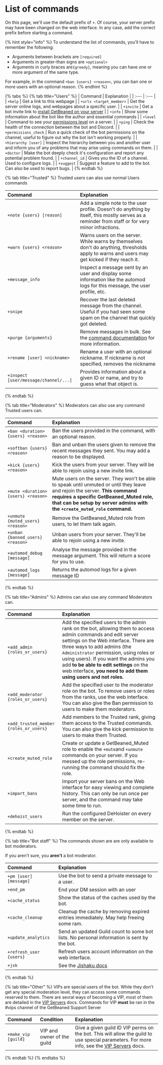 # List of commands

On this page, we'll use the default prefix of `+`. Of course, your server prefix may have been changed on the web interface. In any case, add the correct prefix before starting a command.

{% hint style="info" %}
To understand the list of commands, you'll have to remember the following:

* Arguments between brackets are `[required]`
* Arguments in greater-than signs are `<optional>`
* Arguments in curly braces are`{greedy}`, meaning you can have one or more argument of the same type.

For example, in the command `+ban {users} <reason>`, you can ban one or more users with an optional reason.
{% endhint %}

{% tabs %}
{% tab title="Users" %}
| Command | Explanation |
| :--- | :--- |
| `+help` | Get a link to this webpage |
| `+urls <target_member>` | Get the server online logs, and webpages about a specific user. |
| `+invite` | Get a bot invite link to [install GetBeaned on your server](../tutorials/tutorial-setting-up-your-server-for-the-first-time.md) |
| `+info` | Show some information about the bot like the author and essential commands |
| `+level` | Command to see your [permissions level](levels-and-permissions.md) on a server. |
| `+ping` | Check the health of the connection between the bot and Discord. |
| `+permissions_check` | Run a quick check of the bot permissions on the channel, useful to figure out why the bot isn't working properly. |
| `+hierarchy [user]` | Inspect the hierarchy between you and another user and inform you of any problems that may arise using commands on them. |
| `+doctor` | Make the bot deeply check it's configuration and report any potential problem found. |
| `+channel_id` | Gives you the ID of a channel. Used to configure logs. |
| `+suggest` | Suggest a feature to add to the bot. Can also be used to report bugs. |
{% endtab %}

{% tab title="Trusted" %}
Trusted users can also use normal Users commands

| Command | Explanation |
| :--- | :--- |
| `+note {users} [reason]` | Add a simple note to the user profile. Doesn't do anything by itself, this mostly serves as a reminder from staff or for very minor infractions. |
| `+warn {users} <reason>` | Warns users on the server. While warns by themselves don't do anything, thresholds apply to warns and users may get kicked if they reach it. |
| `+message_info` | Inspect a message sent by an user and display some information like the automod logs for this message, the user profile, etc. |
| `+snipe` | Recover the last deleted message from the channel. Useful if you had seen some spam on the channel that quickly got deleted. |
| `+purge {arguments}` | Remove messages in bulk. See the [command documentation](../tutorials/using-the-purge-command-to-remove-messages.md) for more information. |
| `+rename [user] <nickname>` | Rename a user with an optional nickname. If nickname is not specified, removes the nickname |
| `+inspect [user/message/channel/...]` | Provides information about a given ID or name, and try to guess what that object is. |
{% endtab %}

{% tab title="Moderators" %}
Moderators can also use any command Trusted users can.

| Command | Explanation |
| :--- | :--- |
| `+ban <duration>{users} <reason>` | Ban the users provided in the command, with an optional reason. |
| `+softban {users} <reason>` | Ban and unban the users given to remove the recent messages they sent. You may add a reason to be displayed. |
| `+kick {users} <reason>` | Kick the users from your server. They will be able to rejoin using a new invite link. |
| `+mute <duration>{users} <reason>` | Mute users on the server. They won't be able to speak until unmuted or until they leave and rejoin the server. **This command requires a specific GetBeaned\_Muted role, that can be setup by server admins with the `+create_muted_role` command.** |
| `+unmute {muted_users} <reason>` | Remove the GetBeaned\_Muted role from users, to let them talk again. |
| `+unban {banned_users} <reason>` | Unban users from your server. They'll be able to rejoin using a new invite. |
| `+automod_debug [message]` | Analyse the message provided in the message argument. This will return a score for you to use. |
| `+automod_logs [message]` | Returns the automod logs for a given message ID |
{% endtab %}

{% tab title="Admins" %}
Admins can also use any command Moderators can.

| Command | Explanation |
| :--- | :--- |
| `+add_admin {roles_or_users}` | Add the specified users to the admin rank on the bot, allowing them to access admin commands and edit server settings on the Web interface.  There are three ways to add admins \(the `Administrator` permission, using roles or using users\). If you want the admins you add **to be able to edit settings** on the web interface, **you need to add them using users and not roles.** |
| `+add_moderator {roles_or_users}` | Add the specified user to the moderator role on the bot. To remove users or roles from the ranks, use the web interface.  You can also give the Ban permission to users to make them moderators. |
| `+add_trusted_member {roles_or_users}` | Add members to the Trusted rank, giving them access to the Trusted commands.  You can also give the kick permission to users to make them Trusted. |
| `+create_muted_role` | Create or update a GetBeaned\_Muted role to enable the `+mute`and `+unmute` commands on your server.  If you messed up the role permissions, re-running the command should fix the role. |
| `+import_bans` | Import your server bans on the Web interface for easy viewing and complete history. This can only be run once per server, and the command may take some time to run. |
| `+dehoist_users` | Run the configured DeHoister on every member on the server. |
{% endtab %}

{% tab title="Bot staff" %}
The commands shown are are only available to bot moderators.

If you aren't sure, you **aren't** a bot moderator.

| Command | Explanation |
| :--- | :--- |
| `+pm [user] [message]` | Use the bot to send a private message to a user. |
| `+end_pm` | End your DM session with an user |
| `+cache_status` | Show the status of the caches used by the bot. |
| `+cache_cleanup` | Cleanup the cache by removing expired entries immediately. May help freeing some ram. |
| `+update_analytics` | Send an updated Guild count to some bot lists. No personal information is sent by the bot. |
| `+refresh_user {users}` | Refresh users account information on the web interface. |
| `+jsk` | See the [Jishaku docs](https://jishaku.readthedocs.io/en/latest/cog.html#commands) |
{% endtab %}

{% tab title="Other" %}
VIPs are special users of the bot. While they don't get any special moderation level, they can access some commands reserved to them. There are sevral ways of becoming a VIP, most of them are detailed in the [VIP Servers](vip-servers.md) docs. Commands for VIP **must** be ran in the \#vips channel of the GetBeaned Support Server

| Command | Condition | Explanation |
| :--- | :--- | :--- |
| `+make_vip [guild]` | VIP and owner of the guild | Give a given guild ID VIP perms on the bot. This will allow the guild to use special parameters. For more info, see the [VIP Servers](vip-servers.md) docs. |
{% endtab %}
{% endtabs %}

